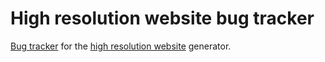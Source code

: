 High resolution website bug tracker
=======================

[Bug tracker](https://github.com/DevDavido/high-resolution/issues) for the [high resolution website](http://high-resolution.twitcker.com/) generator. 
